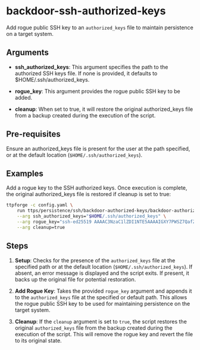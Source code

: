 # backdoor-ssh-authorized-keys

Add rogue public SSH key to an `authorized_keys` file to maintain persistence
on a target system.

## Arguments

- **ssh_authorized_keys**: This argument specifies the path to the authorized
  SSH keys file. If none is provided, it defaults to $HOME/.ssh/authorized_keys.

- **rogue_key**: This argument provides the rogue public SSH key to be added.

- **cleanup**: When set to true, it will restore the original authorized_keys
  file from a backup created during the execution of the script.

## Pre-requisites

Ensure an authorized_keys file is present for the user at the path
specified, or at the default location (`$HOME/.ssh/authorized_keys`).

## Examples

Add a rogue key to the SSH authorized keys. Once execution is
complete, the original authorized_keys file is restored if cleanup is
set to true:

```bash
ttpforge -c config.yaml \
    run ttps/persistence/ssh/backdoor-authorized-keys/backdoor-authorized-keys.yaml \
    --arg ssh_authorized_keys="$HOME/.ssh/authorized_keys" \
    --arg rogue_key="ssh-ed25519 AAAAC3NzaC1lZDI1NTE5AAAAIGXY7PWSZ7QafZ5LsBxGVtAcAwn706dJENP1jXlX3fVa Test public key" \
    --arg cleanup=true
```

## Steps

1. **Setup**: Checks for the presence of the `authorized_keys` file at the
   specified path or at the default location (`$HOME/.ssh/authorized_keys`).
   If absent, an error message is displayed and the script exits. If present,
   it backs up the original file for potential restoration.

1. **Add Rogue Key**: Takes the provided `rogue_key` argument and appends it
   to the `authorized_keys` file at the specified or default path. This
   allows the rogue public SSH key to be used for maintaining persistence
   on the target system.

1. **Cleanup**: If the `cleanup` argument is set to `true`, the script
   restores the original `authorized_keys` file from the backup created
   during the execution of the script. This will remove the rogue key and
   revert the file to its original state.
